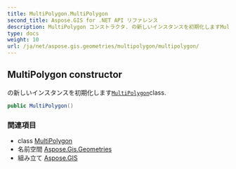 ```yaml
---
title: MultiPolygon.MultiPolygon
second_title: Aspose.GIS for .NET API リファレンス
description: MultiPolygon コンストラクタ. の新しいインスタンスを初期化しますMultiPolygonclass.
type: docs
weight: 10
url: /ja/net/aspose.gis.geometries/multipolygon/multipolygon/
---
```

## MultiPolygon constructor

の新しいインスタンスを初期化します[`MultiPolygon`](../)class.

```csharp
public MultiPolygon()
```

### 関連項目

* class [MultiPolygon](../)
* 名前空間 [Aspose.Gis.Geometries](../../multipolygon/)
* 組み立て [Aspose.GIS](../../../)



